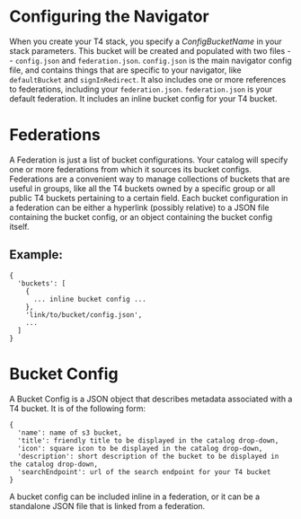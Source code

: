 # Configuring the Navigator

When you create your T4 stack, you specify a *ConfigBucketName* in your stack parameters. This bucket will be created and populated with two files -- `config.json` and `federation.json`. `config.json` is the main navigator config file, and contains things that are specific to your navigator, like `defaultBucket` and `signInRedirect`. It also includes one or more references to federations, including your `federation.json`. `federation.json` is your default federation. It includes an inline bucket config for your T4 bucket.

# Federations

A Federation is just a list of bucket configurations. Your catalog will specify one or more federations from which it sources its bucket configs. Federations are a convenient way to manage collections of buckets that are useful in groups, like all the T4 buckets owned by a specific group or all public T4 buckets pertaining to a certain field. Each bucket configuration in a federation can be either a hyperlink (possibly relative) to a JSON file containing the bucket config, or an object containing the bucket config itself. 

## Example:

```
{
  'buckets': [
    {
      ... inline bucket config ...
    },
    'link/to/bucket/config.json',
    ...
  ]
}
```

# Bucket Config

A Bucket Config is a JSON object that describes metadata associated with a T4 bucket. It is of the following form:

```
{
  'name': name of s3 bucket,
  'title': friendly title to be displayed in the catalog drop-down,
  'icon': square icon to be displayed in the catalog drop-down,
  'description': short description of the bucket to be displayed in the catalog drop-down,
  'searchEndpoint': url of the search endpoint for your T4 bucket
}
```

A bucket config can be included inline in a federation, or it can be a standalone JSON file that is linked from a federation.
